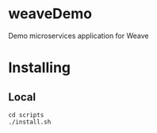 # weaveDemo
Demo microservices application for Weave

# Installing
## Local
```
cd scripts
./install.sh
```